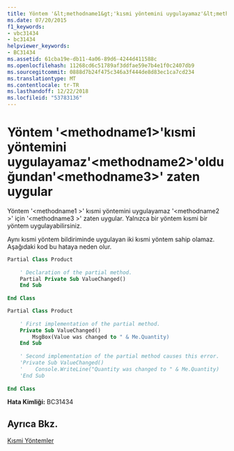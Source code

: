 ```yaml
---
title: Yöntem '&lt;methodname1&gt;'kısmi yöntemini uygulayamaz'&lt;methodname2&gt;'olduğundan'&lt;methodname3&gt;' zaten uygular
ms.date: 07/20/2015
f1_keywords:
- vbc31434
- bc31434
helpviewer_keywords:
- BC31434
ms.assetid: 61cba19e-db11-4a06-89d6-4244d411588c
ms.openlocfilehash: 11268cd6c51789af3ddfae59e7b4e1f0c2407db9
ms.sourcegitcommit: 0888d7b24f475c346a3f444de8d83ec1ca7cd234
ms.translationtype: MT
ms.contentlocale: tr-TR
ms.lasthandoff: 12/22/2018
ms.locfileid: "53783136"
---
```

# <a name="method-ltmethodname1gt-cannot-implement-partial-method-ltmethodname2gt-because-ltmethodname3gt-already-implements-it"></a>Yöntem '&lt;methodname1&gt;'kısmi yöntemini uygulayamaz'&lt;methodname2&gt;'olduğundan'&lt;methodname3&gt;' zaten uygular
Yöntem '\<methodname1 >' kısmi yöntemini uygulayamaz '\<methodname2 >' için '\<methodname3 >' zaten uygular. Yalnızca bir yöntem kısmi bir yöntem uygulayabilirsiniz.  
  
 Aynı kısmi yöntem bildiriminde uygulayan iki kısmi yöntem sahip olamaz. Aşağıdaki kod bu hataya neden olur.  
  
```vb  
Partial Class Product  
  
    ' Declaration of the partial method.  
    Partial Private Sub ValueChanged()  
    End Sub  
  
End Class  
```  
  
```vb  
Partial Class Product  
  
    ' First implementation of the partial method.  
    Private Sub ValueChanged()  
        MsgBox(Value was changed to " & Me.Quantity)  
    End Sub  
  
    ' Second implementation of the partial method causes this error.  
    'Private Sub ValueChanged()  
    '    Console.WriteLine("Quantity was changed to " & Me.Quantity)  
    'End Sub  
  
End Class  
```  
  
 **Hata Kimliği:** BC31434  
  
## <a name="see-also"></a>Ayrıca Bkz.  
 [Kısmi Yöntemler](../../visual-basic/programming-guide/language-features/procedures/partial-methods.md)
